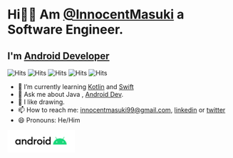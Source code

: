 # Hi👋🏼 Am [@InnocentMasuki](https://innocentmasuki.me) a Software Engineer.
## I'm [Android Developer](https://play.google.com/store/apps/dev?id=7270525030482178332) 

![Hits](https://hits.seeyoufarm.com/api/count/incr/badge.svg?url=https%3A%2F%2Fgithub.com%2FDiggerati&count_bg=%234078C0&title_bg=%23DFDFDF&icon=github.svg&icon_color=%234078C0&title=hits&edge_flat=false)
![Hits](https://hits.seeyoufarm.com/api/count/incr/badge.svg?id=7270525030482178332&url=https%3A%2F%2Fplay.google.com%2Fstore%2Fapps%2Fdev&count_bg=%23A4C639&title_bg=%23373737&icon=android.svg&icon_color=%23A4C639&title=hits&edge_flat=false)
![Hits](https://hits.seeyoufarm.com/api/count/incr/badge.svg?url=https%3A%2F%2Fwww.linkedin.com%2Fin%2Finnocent-masuki-988013173%2F&count_bg=%230E76A8&title_bg=%23DFDFDF&icon=linkedin.svg&icon_color=%230E76A8&title=hits&edge_flat=false)
![Hits](https://hits.seeyoufarm.com/api/count/incr/badge.svg?url=https%3A%2F%2Ftwitter.com%2FMasukiInnocent&count_bg=%2300ACEE&title_bg=%23373737&icon=twitter.svg&icon_color=%2300ACEE&title=hits&edge_flat=false)
![Hits](https://hits.seeyoufarm.com/api/count/incr/badge.svg?url=https%3A%2F%2Fwww.instagram.com%2F_digerati%2F&count_bg=%23E347F9&title_bg=%23373737&icon=instagram.svg&icon_color=%23E347F9&title=hits&edge_flat=false)


- 🌱 I’m currently learning [Kotlin](https://kotlinlang.org) and [Swift](https://developer.apple.com/swift/)
- 💬 Ask me about Java , [Android Dev](https://developer.android.com).
- 🎨 I like drawing.
- 📫 How to reach me: [innocentmasuki99@gmail.com](mailto:innocentmasuki99@gmail.com), [linkedin](https://www.linkedin.com/in/innocent-masuki-988013173/) or [twitter](https://twitter.com/MasukiInnocent)
- 😄 Pronouns: He/Him


[<img src="./android.png" width="auto" height="50">](https://play.google.com/store/apps/dev?id=7270525030482178332)


